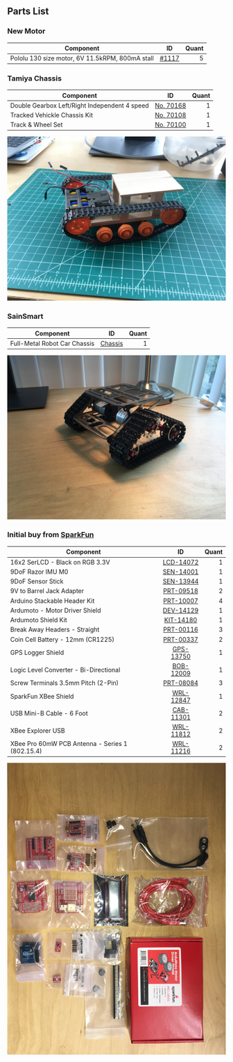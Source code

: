 ## Parts List

### New Motor
| Component | ID | Quant |
| --- | :---: | ---: |
| Pololu 130 size motor, 6V 11.5kRPM, 800mA stall | [#1117](https://www.pololu.com/product/1117) | 5 |

### Tamiya Chassis
| Component | ID | Quant |
| --- | :---: | ---: |
|Double Gearbox Left/Right Independent 4 speed | [No. 70168](https://www.tamiya.com/english/products/70168double_gearbox/index.htm) | 1 |
|Tracked Vehickle Chassis Kit | [No. 70108](https://www.tamiyausa.com/shop/educational-construction/tracked-vehicle-chassis-kit/) | 1 |
| Track & Wheel Set | [No. 70100](https://www.tamiya.com/english/products/list/tires_tracks/kit700S01.htm) | 1 |

![Tamiya Tracked chassis](https://github.com/mminute/ArduinoROV/blob/master/TamiyaChassis.JPG)

### SainSmart
| Component | ID | Quant |
| --- | :---: | ---: |
| Full-Metal Robot Car Chassis |[Chassis](https://www.sainsmart.com/products/full-metal-robot-car-chassis)| 1 |

![Tracked chassis](https://github.com/mminute/ArduinoROV/blob/master/Chassis.JPG)


### Initial buy from [SparkFun](https://www.sparkfun.com/ "SparkFun's Homepage")

| Component | ID | Quant |
| --- | :---: | ---: |
| 16x2 SerLCD - Black on RGB 3.3V | [LCD-14072](https://www.sparkfun.com/products/14072) | 1 |
| 9DoF Razor IMU M0 |[SEN-14001](https://www.sparkfun.com/products/14001)| 1 |
| 9DoF Sensor Stick |[SEN-13944](https://www.sparkfun.com/products/13944)| 1 |
| 9V to Barrel Jack Adapter |[PRT-09518](https://www.sparkfun.com/products/9518)| 2 |
| Arduino Stackable Header Kit |[PRT-10007](https://www.sparkfun.com/products/10007)| 4 |
| Ardumoto - Motor Driver Shield | [DEV-14129](https://www.sparkfun.com/products/14129) | 1 |
| Ardumoto Shield Kit |[KIT-14180](https://www.sparkfun.com/products/14180)| 1 |
| Break Away Headers - Straight |[PRT-00116](https://www.sparkfun.com/products/116)| 3 |
| Coin Cell Battery - 12mm (CR1225) |[PRT-00337](https://www.sparkfun.com/products/337)| 2 |
| GPS Logger Shield | [GPS-13750](https://www.sparkfun.com/products/13750) | 1 |
| Logic Level Converter - Bi-Directional | [BOB-12009](https://www.sparkfun.com/products/12009) | 1 |
| Screw Terminals 3.5mm Pitch (2-Pin) |[PRT-08084](https://www.sparkfun.com/products/8084)| 3 |
| SparkFun XBee Shield |[WRL-12847](https://www.sparkfun.com/products/12847)| 1 |
| USB Mini-B Cable - 6 Foot | [CAB-11301](https://www.sparkfun.com/products/11301) | 2 |
| XBee Explorer USB |[WRL-11812](https://www.sparkfun.com/products/11812)| 2 |
| XBee Pro 60mW PCB Antenna - Series 1 (802.15.4) |[WRL-11216](https://www.sparkfun.com/products/11216)| 2 |

![Lots of parts!](https://github.com/mminute/ArduinoROV/blob/master/SparkfunParts.JPG)